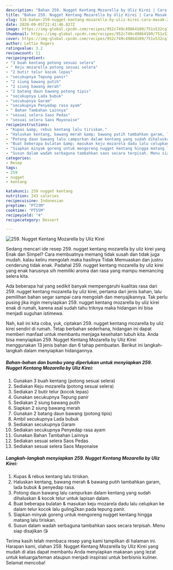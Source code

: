 ```yaml
---
description: "Bahan 259. Nugget Kentang Mozarella by Uliz Kirei | Cara Masak 259. Nugget Kentang Mozarella by Uliz Kirei Yang Menggugah Selera"
title: "Bahan 259. Nugget Kentang Mozarella by Uliz Kirei | Cara Masak 259. Nugget Kentang Mozarella by Uliz Kirei Yang Menggugah Selera"
slug: 516-bahan-259-nugget-kentang-mozarella-by-uliz-kirei-cara-masak-259-nugget-kentang-mozarella-by-uliz-kirei-yang-menggugah-selera
date: 2020-09-05T22:41:46.827Z
image: https://img-global.cpcdn.com/recipes/952c749c49864109/751x532cq70/259-nugget-kentang-mozarella-by-uliz-kirei-foto-resep-utama.jpg
thumbnail: https://img-global.cpcdn.com/recipes/952c749c49864109/751x532cq70/259-nugget-kentang-mozarella-by-uliz-kirei-foto-resep-utama.jpg
cover: https://img-global.cpcdn.com/recipes/952c749c49864109/751x532cq70/259-nugget-kentang-mozarella-by-uliz-kirei-foto-resep-utama.jpg
author: Lettie Rogers
ratingvalue: 3.2
reviewcount: 11
recipeingredient:
- "3 buah kentang potong sesuai selera"
- " Keju mozarella potong sesuai selera"
- "2 butir telur kocok lepas"
- "secukupnya Tepung panir"
- "2 siung bawang putih"
- "2 siung bawang merah"
- "2 batang daun bawang potong tipis"
- "secukupnya Lada bubuk"
- "secukupnya Garam"
- "secukupnya Penyedap rasa ayam"
- " Bahan Tambahan Lainnya"
- "sesuai selera Saos Pedas"
- "sesuai selera Saos Mayonaise"
recipeinstructions:
- "Kupas &amp; rebus kentang lalu tiriskan."
- "Haluskan kentang, bawang merah &amp; bawang putih tambahkan garam, lada bubuk &amp; penyedap rasa."
- "Potong daun bawang lalu campurkan dalam kentang yang sudah dihaluskan &amp; kocok telur untuk lapisan dalam."
- "Buat beberapa bulatan &amp; masukan keju mozarela dadu lalu celupkan ke dalam telur kocok lalu guling2kan pada tepung panir."
- "Siapkan minyak goreng untuk mengoreng nugget kentang hingga matang lalu tiriskan."
- "Susun dalam wadah serbaguna tambahkan saos secara terpisah. Menu siap disajikan 😘"
categories:
- Resep
tags:
- 259
- nugget
- kentang

katakunci: 259 nugget kentang 
nutrition: 243 calories
recipecuisine: Indonesian
preptime: "PT23M"
cooktime: "PT55M"
recipeyield: "4"
recipecategory: Dessert

---
```



![259. Nugget Kentang Mozarella by Uliz Kirei](https://img-global.cpcdn.com/recipes/952c749c49864109/751x532cq70/259-nugget-kentang-mozarella-by-uliz-kirei-foto-resep-utama.jpg)

Sedang mencari ide resep 259. nugget kentang mozarella by uliz kirei yang Enak dan Simpel? Cara membuatnya memang tidak susah dan tidak juga mudah. kalau keliru mengolah maka hasilnya Tidak Memuaskan dan justru cenderung tidak enak. Padahal 259. nugget kentang mozarella by uliz kirei yang enak harusnya sih memiliki aroma dan rasa yang mampu memancing selera kita.



Ada beberapa hal yang sedikit banyak mempengaruhi kualitas rasa dari 259. nugget kentang mozarella by uliz kirei, pertama dari jenis bahan, lalu pemilihan bahan segar sampai cara mengolah dan menyajikannya. Tak perlu pusing jika ingin menyiapkan 259. nugget kentang mozarella by uliz kirei enak di rumah, karena asal sudah tahu triknya maka hidangan ini bisa menjadi suguhan istimewa.


Nah, kali ini kita coba, yuk, ciptakan 259. nugget kentang mozarella by uliz kirei sendiri di rumah. Tetap berbahan sederhana, hidangan ini dapat memberi manfaat untuk membantu menjaga kesehatan tubuh kita. Anda bisa menyiapkan 259. Nugget Kentang Mozarella by Uliz Kirei menggunakan 13 jenis bahan dan 6 tahap pembuatan. Berikut ini langkah-langkah dalam menyiapkan hidangannya.

<!--inarticleads1-->

##### Bahan-bahan dan bumbu yang diperlukan untuk menyiapkan 259. Nugget Kentang Mozarella by Uliz Kirei:

1. Gunakan 3 buah kentang (potong sesuai selera)
1. Sediakan  Keju mozarella (potong sesuai selera)
1. Sediakan 2 butir telur (kocok lepas)
1. Gunakan secukupnya Tepung panir
1. Sediakan 2 siung bawang putih
1. Siapkan 2 siung bawang merah
1. Gunakan 2 batang daun bawang (potong tipis)
1. Ambil secukupnya Lada bubuk
1. Sediakan secukupnya Garam
1. Sediakan secukupnya Penyedap rasa ayam
1. Gunakan  Bahan Tambahan Lainnya
1. Sediakan sesuai selera Saos Pedas
1. Sediakan sesuai selera Saos Mayonaise




<!--inarticleads2-->

##### Langkah-langkah menyiapkan 259. Nugget Kentang Mozarella by Uliz Kirei:

1. Kupas &amp; rebus kentang lalu tiriskan.
1. Haluskan kentang, bawang merah &amp; bawang putih tambahkan garam, lada bubuk &amp; penyedap rasa.
1. Potong daun bawang lalu campurkan dalam kentang yang sudah dihaluskan &amp; kocok telur untuk lapisan dalam.
1. Buat beberapa bulatan &amp; masukan keju mozarela dadu lalu celupkan ke dalam telur kocok lalu guling2kan pada tepung panir.
1. Siapkan minyak goreng untuk mengoreng nugget kentang hingga matang lalu tiriskan.
1. Susun dalam wadah serbaguna tambahkan saos secara terpisah. Menu siap disajikan 😘




Terima kasih telah membaca resep yang kami tampilkan di halaman ini. Harapan kami, olahan 259. Nugget Kentang Mozarella by Uliz Kirei yang mudah di atas dapat membantu Anda menyiapkan makanan yang lezat untuk keluarga/teman ataupun menjadi inspirasi untuk berbisnis kuliner. Selamat mencoba!
